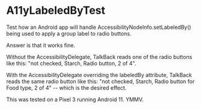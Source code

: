 # A11yLabeledByTest

Test how an Android app will handle AccessibilityNodeInfo.setLabeledBy() being used to apply a group label to radio buttons.

Answer is that it works fine. 

Without the AccessibilityDelegate, TalkBack reads one of the radio buttons like this: "not checked, Starch, Radio button, 2 of 4". 

With the AccessibilityDelegate overriding the labeledBy attribute, TalkBack reads the same radio button like this: "not checked, Starch, Radio button for Food type, 2 of 4" -- which is the desired effect.

This was tested on a Pixel 3 running Android 11. YMMV.

